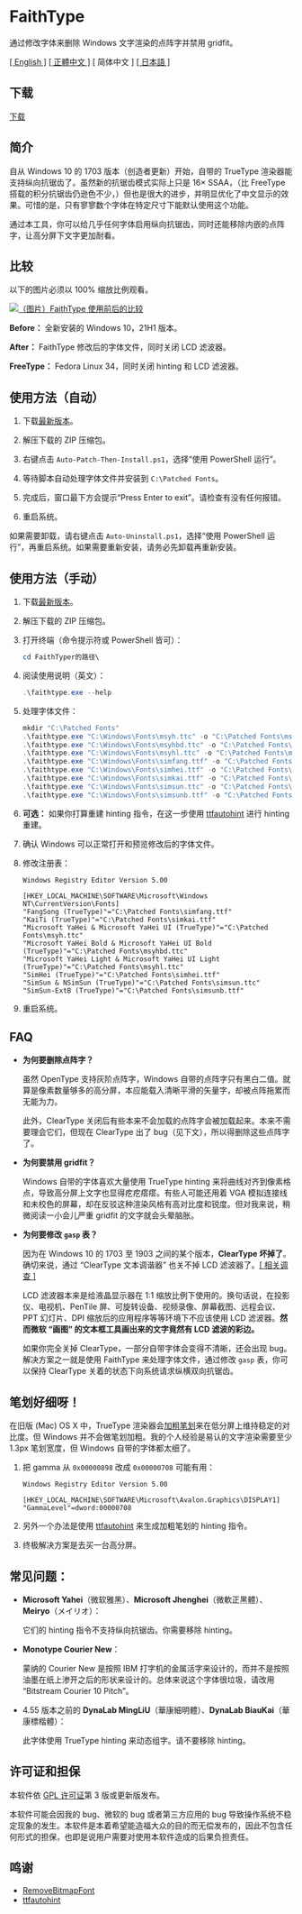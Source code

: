# FaithType

通过修改字体来删除 Windows 文字渲染的点阵字并禁用 gridfit。

[\[ English \]](Readme.md) [\[ 正體中文 \]](Readme-zh_tw.md) \[ 简体中文 \] [\[ 日本語 \]](Readme-ja.md)

## 下载

[下载](https://github.com/m13253/FaithType/releases/download/latest/FaithType.zip)

## 简介

自从 Windows 10 的 1703 版本（创造者更新）开始，自带的 TrueType 渲染器能支持纵向抗锯齿了。虽然新的抗锯齿模式实际上只是 16× SSAA，（比 FreeType 搭载的积分抗锯齿仍逊色不少，）但也是很大的进步，并明显优化了中文显示的效果。可惜的是，只有寥寥数个字体在特定尺寸下能默认使用这个功能。

通过本工具，你可以给几乎任何字体启用纵向抗锯齿，同时还能移除内嵌的点阵字，让高分屏下文字更加耐看。

## 比较

以下的图片必须以 100% 缩放比例观看。

<a href="https://raw.githubusercontent.com/m13253/FaithType/master/img/comparison.svg">![（图片）FaithType 使用前后的比较](img/comparison.svg)</a>

**Before：** 全新安装的 Windows 10，21H1 版本。

**After：** FaithType 修改后的字体文件，同时关闭 LCD 滤波器。

**FreeType：** Fedora Linux 34，同时关闭 hinting 和 LCD 滤波器。

## 使用方法（自动）

1. 下载[最新版本](https://github.com/m13253/FaithType/releases/download/latest/FaithType.zip)。

2. 解压下载的 ZIP 压缩包。

3. 右键点击 `Auto-Patch-Then-Install.ps1`，选择“使用 PowerShell 运行”。

4. 等待脚本自动处理字体文件并安装到 `C:\Patched Fonts`。

5. 完成后，窗口最下方会提示“Press Enter to exit”。请检查有没有任何报错。

6. 重启系统。

如果需要卸载，请右键点击 `Auto-Uninstall.ps1`，选择“使用 PowerShell 运行”，再重启系统。如果需要重新安装，请务必先卸载再重新安装。

## 使用方法（手动）

1. 下载[最新版本](https://github.com/m13253/FaithType/releases/download/latest/FaithType.zip)。

2. 解压下载的 ZIP 压缩包。

3. 打开终端（命令提示符或 PowerShell 皆可）：
   ```ps1
   cd FaithTyper的路径\
   ```

4. 阅读使用说明（英文）：
   ```ps1
   .\faithtype.exe --help
   ```

5. 处理字体文件：
   ```ps1
   mkdir "C:\Patched Fonts"
   .\faithtype.exe "C:\Windows\Fonts\msyh.ttc" -o "C:\Patched Fonts\msyh.ttc"
   .\faithtype.exe "C:\Windows\Fonts\msyhbd.ttc" -o "C:\Patched Fonts\msyhbd.ttc"
   .\faithtype.exe "C:\Windows\Fonts\msyhl.ttc" -o "C:\Patched Fonts\msyhl.ttc"
   .\faithtype.exe "C:\Windows\Fonts\simfang.ttf" -o "C:\Patched Fonts\simfang.ttf"
   .\faithtype.exe "C:\Windows\Fonts\simhei.ttf" -o "C:\Patched Fonts\simhei.ttf"
   .\faithtype.exe "C:\Windows\Fonts\simkai.ttf" -o "C:\Patched Fonts\simkai.ttf"
   .\faithtype.exe "C:\Windows\Fonts\simsun.ttc" -o "C:\Patched Fonts\simsun.ttc"
   .\faithtype.exe "C:\Windows\Fonts\simsunb.ttf" -o "C:\Patched Fonts\simsunb.ttf"
   ```

6. **可选：** 如果你打算重建 hinting 指令，在这一步使用 [ttfautohint](https://www.freetype.org/ttfautohint/#download) 进行 hinting 重建。

7. 确认 Windows 可以正常打开和预览修改后的字体文件。

8. 修改注册表：
   ```reg
   Windows Registry Editor Version 5.00

   [HKEY_LOCAL_MACHINE\SOFTWARE\Microsoft\Windows NT\CurrentVersion\Fonts]
   "FangSong (TrueType)"="C:\Patched Fonts\simfang.ttf"
   "KaiTi (TrueType)"="C:\Patched Fonts\simkai.ttf"
   "Microsoft YaHei & Microsoft YaHei UI (TrueType)"="C:\Patched Fonts\msyh.ttc"
   "Microsoft YaHei Bold & Microsoft YaHei UI Bold (TrueType)"="C:\Patched Fonts\msyhbd.ttc"
   "Microsoft YaHei Light & Microsoft YaHei UI Light (TrueType)"="C:\Patched Fonts\msyhl.ttc"
   "SimHei (TrueType)"="C:\Patched Fonts\simhei.ttf"
   "SimSun & NSimSun (TrueType)"="C:\Patched Fonts\simsun.ttc"
   "SimSun-ExtB (TrueType)"="C:\Patched Fonts\simsunb.ttf"
   ```

9. 重启系统。

## FAQ

- **为何要删除点阵字？**

  虽然 OpenType 支持灰阶点阵字，Windows 自带的点阵字只有黑白二值。就算是像素数量够多的高分屏，本应能载入清晰平滑的矢量字，却被点阵拖累而无能为力。

  此外，ClearType 关闭后有些本来不会加载的点阵字会被加载起来。本来不需要理会它们，但现在 ClearType 出了 bug（见下文），所以得删除这些点阵字了。

- **为何要禁用 gridfit？**

  Windows 自带的字体喜欢大量使用 TrueType hinting 来将曲线对齐到像素格点，导致高分屏上文字也显得疙疙瘩瘩。有些人可能还用着 VGA 模拟连接线和未校色的屏幕，却在反驳这种渲染风格有高对比度和锐度。但对我来说，稍微阅读一小会儿严重 gridfit 的文字就会头晕脑胀。

- **为何要修改 `gasp` 表？**

  因为在 Windows 10 的 1703 至 1903 之间的某个版本，**ClearType 坏掉了**。确切来说，通过 “ClearType 文本调谐器” 也关不掉 LCD 滤波器了。[\[ 相关调查 \]](https://github.com/bp2008/BetterClearTypeTuner/wiki/ClearType-Investigations)

  LCD 滤波器本来是给液晶显示器在 1:1 缩放比例下使用的。换句话说，在投影仪、电视机、PenTile 屏、可旋转设备、视频录像、屏幕截图、远程会议、PPT 幻灯片、DPI 缩放后的应用程序等等环境下不应该使用 LCD 滤波器。**然而微软 “画图” 的文本框工具画出来的文字竟然有 LCD 滤波的彩边。**

  如果你完全关掉 ClearType，一部分自带字体会变得不清晰，还会出现 bug。解决方案之一就是使用 FaithType 来处理字体文件，通过修改 `gasp` 表，你可以保持 ClearType 关着的状态下向系统请求纵横双向抗锯齿。

## 笔划好细呀！

在旧版 (Mac) OS X 中，TrueType 渲染器会[加粗笔划](https://github.com/snowie2000/mactype/issues/819)来在低分屏上维持稳定的对比度。但 Windows 并不会做笔划加粗。我的个人经验是易认的文字渲染需要至少 1.3px 笔划宽度，但 Windows 自带的字体都太细了。

1. 把 gamma 从 `0x00000898` 改成 `0x00000708` 可能有用：
   ```reg
   Windows Registry Editor Version 5.00

   [HKEY_LOCAL_MACHINE\SOFTWARE\Microsoft\Avalon.Graphics\DISPLAY1]
   "GammaLevel"=dword:00000708
   ```

2. 另外一个办法是使用 [ttfautohint](https://www.freetype.org/ttfautohint/) 来生成加粗笔划的 hinting 指令。

3. 终极解决方案是去买一台高分屏。

## 常见问题：

- **Microsoft Yahei**（微软雅黑）、**Microsoft Jhenghei**（微軟正黑體）、**Meiryo**（メイリオ）：

  它们的 hinting 指令不支持纵向抗锯齿。你需要移除 hinting。

- **Monotype Courier New**：

  蒙纳的 Courier New 是按照 IBM 打字机的金属活字来设计的，而并不是按照油墨在纸上渗开之后的形状来设计的。总体来说这个字体很垃圾，请改用 “Bitstream Courier 10 Pitch”。

- 4.55 版本之前的 **DynaLab MingLiU**（華康細明體）、**DynaLab BiauKai**（華康標楷體）：

  此字体使用 TrueType hinting 来动态组字。请不要移除 hinting。

## 许可证和担保

本软件依 [GPL 许可证](LICENSE)第 3 版或更新版发布。

本软件可能会因我的 bug、微软的 bug 或者第三方应用的 bug 导致操作系统不稳定现象的发生。本软件是本着希望能造福大众的目的而无偿发布的，因此不包含任何形式的担保，也即是说用户需要对使用本软件造成的后果负担责任。

## 鸣谢

- [RemoveBitmapFont](https://github.com/tkumata/RemoveBitmapFont)
- [ttfautohint](https://www.freetype.org/ttfautohint/)
